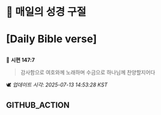 # 🙏 매일의 성경 구절
# [Daily Bible verse]
##
<!-- START_BIBLE_VERSE -->
📖 **시편 147:7**
> 감사함으로 여호와께 노래하며 수금으로 하나님께 찬양할지어다

🕊️ _업데이트 시각: 2025-07-13 14:53:28 KST_
  <!-- END_BIBLE_VERSE -->
## GITHUB_ACTION
